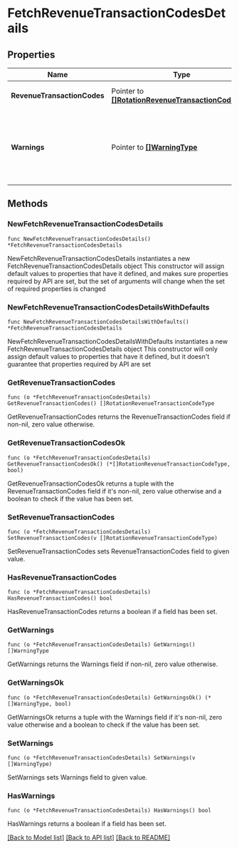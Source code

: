 # FetchRevenueTransactionCodesDetails

## Properties

Name | Type | Description | Notes
------------ | ------------- | ------------- | -------------
**RevenueTransactionCodes** | Pointer to [**[]RotationRevenueTransactionCodeType**](RotationRevenueTransactionCodeType.md) | A revenue transaction code. | [optional] 
**Warnings** | Pointer to [**[]WarningType**](WarningType.md) | Used in conjunction with the Success element to define a business error. | [optional] 

## Methods

### NewFetchRevenueTransactionCodesDetails

`func NewFetchRevenueTransactionCodesDetails() *FetchRevenueTransactionCodesDetails`

NewFetchRevenueTransactionCodesDetails instantiates a new FetchRevenueTransactionCodesDetails object
This constructor will assign default values to properties that have it defined,
and makes sure properties required by API are set, but the set of arguments
will change when the set of required properties is changed

### NewFetchRevenueTransactionCodesDetailsWithDefaults

`func NewFetchRevenueTransactionCodesDetailsWithDefaults() *FetchRevenueTransactionCodesDetails`

NewFetchRevenueTransactionCodesDetailsWithDefaults instantiates a new FetchRevenueTransactionCodesDetails object
This constructor will only assign default values to properties that have it defined,
but it doesn't guarantee that properties required by API are set

### GetRevenueTransactionCodes

`func (o *FetchRevenueTransactionCodesDetails) GetRevenueTransactionCodes() []RotationRevenueTransactionCodeType`

GetRevenueTransactionCodes returns the RevenueTransactionCodes field if non-nil, zero value otherwise.

### GetRevenueTransactionCodesOk

`func (o *FetchRevenueTransactionCodesDetails) GetRevenueTransactionCodesOk() (*[]RotationRevenueTransactionCodeType, bool)`

GetRevenueTransactionCodesOk returns a tuple with the RevenueTransactionCodes field if it's non-nil, zero value otherwise
and a boolean to check if the value has been set.

### SetRevenueTransactionCodes

`func (o *FetchRevenueTransactionCodesDetails) SetRevenueTransactionCodes(v []RotationRevenueTransactionCodeType)`

SetRevenueTransactionCodes sets RevenueTransactionCodes field to given value.

### HasRevenueTransactionCodes

`func (o *FetchRevenueTransactionCodesDetails) HasRevenueTransactionCodes() bool`

HasRevenueTransactionCodes returns a boolean if a field has been set.

### GetWarnings

`func (o *FetchRevenueTransactionCodesDetails) GetWarnings() []WarningType`

GetWarnings returns the Warnings field if non-nil, zero value otherwise.

### GetWarningsOk

`func (o *FetchRevenueTransactionCodesDetails) GetWarningsOk() (*[]WarningType, bool)`

GetWarningsOk returns a tuple with the Warnings field if it's non-nil, zero value otherwise
and a boolean to check if the value has been set.

### SetWarnings

`func (o *FetchRevenueTransactionCodesDetails) SetWarnings(v []WarningType)`

SetWarnings sets Warnings field to given value.

### HasWarnings

`func (o *FetchRevenueTransactionCodesDetails) HasWarnings() bool`

HasWarnings returns a boolean if a field has been set.


[[Back to Model list]](../README.md#documentation-for-models) [[Back to API list]](../README.md#documentation-for-api-endpoints) [[Back to README]](../README.md)


